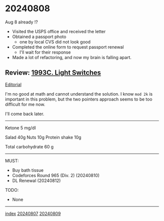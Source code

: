<head><meta name="viewport" content="width=device-width, initial-scale=1.0, user-scalable=yes" /><meta charset="UTF-8"></head>

# 20240808

Aug 8 already !?

- Visited the USPS office and received the letter
- Obtained a passport photo
	- one by local CVS did not look good
- Completed the online form to request passport renewal
	- I\'ll wait for their response
- Made a lot of refactoring, and now my brain is falling apart.

## Review: [1993C. Light Switches](https://codeforces.com/contest/1993/problem/C)

[Editorial](https://codeforces.com/blog/entry/132185)

I\'m no good at math and cannot understand the solution. I know `mod 2k` is important in this problem, but the two pointers approach seems to be too difficult for me now.

I\'ll come back later.

---

Ketone 5 mg/dl

Salad 40g
Nuts 10g
Protein shake 10g

Total carbohydrate 60 g

---

MUST:

- Buy bath tissue
- Codeforces Round 965 (Div. 2) (20240810)
- DL Renewal (20240812)

TODO:

- None

---

[index](../../index.html)
[20240807](20240807.html)
[20240809](20240809.html)
